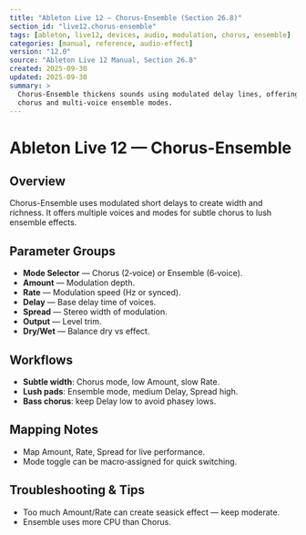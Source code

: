 ```yaml
---
title: "Ableton Live 12 — Chorus-Ensemble (Section 26.8)"
section_id: "live12.chorus-ensemble"
tags: [ableton, live12, devices, audio, modulation, chorus, ensemble]
categories: [manual, reference, audio-effect]
version: "12.0"
source: "Ableton Live 12 Manual, Section 26.8"
created: 2025-09-30
updated: 2025-09-30
summary: >
  Chorus-Ensemble thickens sounds using modulated delay lines, offering classic
  chorus and multi‑voice ensemble modes.
---
```


# Ableton Live 12 — Chorus-Ensemble

## Overview
Chorus-Ensemble uses modulated short delays to create width and richness.
It offers multiple voices and modes for subtle chorus to lush ensemble effects.

## Parameter Groups
- **Mode Selector** — Chorus (2‑voice) or Ensemble (6‑voice).
- **Amount** — Modulation depth.
- **Rate** — Modulation speed (Hz or synced).
- **Delay** — Base delay time of voices.
- **Spread** — Stereo width of modulation.
- **Output** — Level trim.
- **Dry/Wet** — Balance dry vs effect.

## Workflows
- **Subtle width**: Chorus mode, low Amount, slow Rate.
- **Lush pads**: Ensemble mode, medium Delay, Spread high.
- **Bass chorus**: keep Delay low to avoid phasey lows.

## Mapping Notes
- Map Amount, Rate, Spread for live performance.
- Mode toggle can be macro‑assigned for quick switching.

## Troubleshooting & Tips
- Too much Amount/Rate can create seasick effect — keep moderate.
- Ensemble uses more CPU than Chorus.
